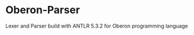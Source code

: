 Oberon-Parser
=============

Lexer and Parser build with ANTLR 5.3.2 for Oberon programming language
